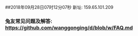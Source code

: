 ##2018年09月28日07时12分07秒 新址: 159.65.101.209
### 兔友常见问题及解答: https://github.com/wanggonging/d/blob/w/FAQ.md
